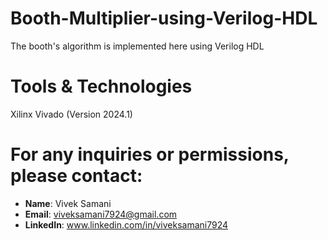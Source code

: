 # Booth-Multiplier-using-Verilog-HDL
The booth's algorithm is implemented here using Verilog HDL

# Tools & Technologies
Xilinx Vivado (Version 2024.1)

# For any inquiries or permissions, please contact:

- **Name**:  Vivek Samani
- **Email**: viveksamani7924@gmail.com
- **LinkedIn**:  www.linkedin.com/in/viveksamani7924
